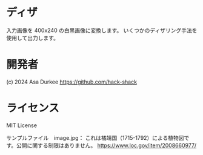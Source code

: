 # ディザ
入力画像を 400x240 の白黒画像に変換します。
いくつかのディザリング手法を使用して出力します。

# 開発者
(c) 2024 Asa Durkee
https://github.com/hack-shack

# ライセンス
MIT License

サンプルファイル　image.jpg：
これは橘靖国（1715-1792）による植物図です。公開に関する制限はありません。
https://www.loc.gov/item/2008660977/